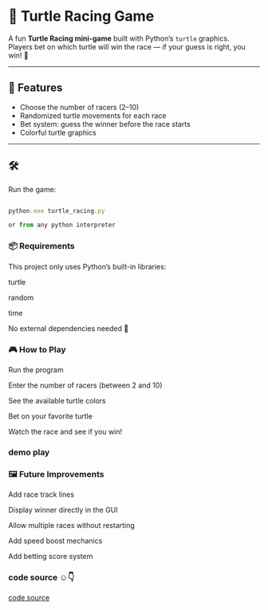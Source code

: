 # 🐢 Turtle Racing Game

A fun **Turtle Racing mini-game** built with Python’s `turtle` graphics.  
Players bet on which turtle will win the race — if your guess is right, you win! 🎉

---

## 🚀 Features
- Choose the number of racers (2–10)
- Randomized turtle movements for each race
- Bet system: guess the winner before the race starts
- Colorful turtle graphics

---

## 🛠️

Run the game:

```js

python.exe turtle_racing.py

or from any python interpreter

 ```


### 📦 Requirements

This project only uses Python’s built-in libraries:

turtle

random

time

No external dependencies needed 🎉

###  🎮 How to Play

Run the program

Enter the number of racers (between 2 and 10)

See the available turtle colors

Bet on your favorite turtle

Watch the race and see if you win!

### demo play







### 🖼️ Future Improvements

 Add race track lines

 Display winner directly in the GUI

 Allow multiple races without restarting

 Add speed boost mechanics

 Add betting score system

### code source ☺️👇

[code source](https://github.com/kodjoballo/Turtle_racing/blob/main/turtle_racing.py)
